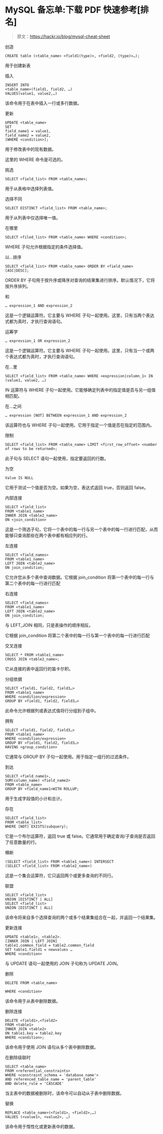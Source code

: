 # MySQL 备忘单:下载 PDF 快速参考[排名]

> 原文：<https://hackr.io/blog/mysql-cheat-sheet>

创造

```
CREATE table (<table_name> <field1(type)>, <field2, (type)>…);
```

用于创建新表

插入

```
INSERT INTO
<table_name>(field1, field2, …)
VALUES(value1, value2,…)
```

该命令用于在表中插入一行或多行数据。

更新

```
UPDATE <table_name>
SET
field_name1 = value1,
field_name2 = value2,
[WHERE <condition>];
```

用于修改表中的现有数据。

这里的 WHERE 命令是可选的。

挑选

```
SELECT <field_list> FROM <table_name>;
```

用于从表格中选择列表值。

选择不同

```
SELECT DISTINCT <field_list> FROM <table_name>;
```

用于从列表中仅选择唯一值。

在哪里

```
SELECT <filed_list> FROM <table_name> WHERE <condition>;
```

WHERE 子句允许根据指定的条件选择值。

以...排序

```
SELECT <field_list> FROM <table_name> ORDER BY <field_name> [ASC|DESC];
```

ORDER BY 子句用于按升序或降序对查询的结果集进行排序。默认情况下，它将按升序排列。

和

```
… expression_1 AND expression_2
```

这是一个逻辑运算符。它主要与 WHERE 子句一起使用。这里，只有当两个表达式都为真时，才执行查询语句。

运筹学

```
… expression_1 OR expression_2
```

这是一个逻辑运算符。它主要与 WHERE 子句一起使用。这里，只有当一个或两个表达式都为真时，才执行查询语句。

在…里

```
SELECT <field_list> FROM <table_name> WHERE <expression|column_1> IN (value1, value2, …)
```

IN 运算符与 WHERE 子句一起使用。它能够确定列表中的指定值是否与另一组值相匹配。

在...之间

```
… expression [NOT] BETWEEN expression_1 AND expression_2
```

该运算符也与 WHERE 子句一起使用。它用于指定一个值是否在指定的范围内。

限制

```
SELECT <field_list> FROM <table_name> LIMIT <first_row_offset> <number of rows to be returned>;
```

此子句与 SELECT 语句一起使用，指定要返回的行数。

为空

```
Value IS NULL
```

它用于测试一个值是否为空。如果为空，表达式返回 true，否则返回 false。

内部连接

```
SELECT <field_list>
FROM <table1_name>
INNER JOIN <table2_name>
ON <join_condition>
```

这是一个筛选子句，它将一个表中的每一行与另一个表中的每一行进行匹配，从而能够只查询那些在两个表中都有相应列的行。

左连接

```
SELECT <field_names>
FROM <table1_name>
LEFT JOIN <table2_name>
ON join_condition;
```

它允许您从多个表中查询数据。它根据 join_condition 将第一个表中的每一行与第二个表中的每一行进行匹配

右连接

```
SELECT <field_names>
FROM <table1_name>
LEFT JOIN <table2_name>
ON join_condition;
```

与 LEFT_JOIN 相同，只是表操作的顺序相反。

它根据 join_condition 将第二个表中的每一行与第一个表中的每一行进行匹配

交叉连接

```
SELECT * FROM <table1_name>
CROSS JOIN <table2_name>;
```

它从连接的表中返回行的笛卡尔积。

分组依据

```
SELECT <field1, field2, field3…>
FROM <table1_name>
WHERE <condition/expression>
GROUP BY <field1, field2, field3…>
```

此命令允许根据列或表达式值将行分组到子组中。

拥有

```
SELECT <field1, field2, field3…>
FROM <table1_name>
WHERE <condition/expression>
GROUP BY <field1, field2, field3…>
HAVING <group_condition>
```

它通常与 GROUP BY 子句一起使用。用于指定一组行的过滤条件。

到达

```
SELECT <field_name1>,
SUM(column_name) <field_name2>
FROM <table_name>
GROUP BY <field_name1>WITH ROLLUP;
```

用于生成字段值的小计和总计。

存在

```
SELECT <field_list>
FROM <table_list>
WHERE [NOT] EXISTS(subquery);
```

它是一个布尔运算符，返回 true 或 false。它通常用于确定查询/子查询是否返回了任意数量的行。

横断

```
(SELECT <field_list> FROM <table1_name>) INTERSECT
(SELECT <field_list> FROM <table2_name>)
```

这是一个集合运算符，它只返回两个或更多查询的不同行。

联盟

```
SELECT <field_list>
UNION [DISTINCT | ALL]
SELECT <field_list>
UNION [DISTINCT | ALL]
```

该命令将来自多个选择查询的两个或多个结果集组合在一起，并返回一个结果集。

更新连接

```
UPDATE <table1>, <table2>.
[INNER JOIN | LEFT JOIN]
table1.common_field = table2.common_field
SET table1.field1 = newvalues …
WHERE <condition>
```

与 UPDATE 语句一起使用的 JOIN 子句称为 UPDATE JOIN。

删除

```
DELETE FROM <table_name>

WHERE <condition>
```

该命令用于从表中删除数据。

删除连接

```
DELETE <field1>,<field2>
FROM <table1>
INNER JOIN <table2>
ON table1.key = table2.key
WHERE <condition>;
```

该命令用于使用 JOIN 语句从多个表中删除数据。

在删除级联时

```
SELECT <table_name>
FROM <referential_constraints>
WHERE <constraint_schema = 'database_name'>
AND referenced_table_name = 'parent_table'
AND delete_rule = 'CASCADE'
```

当主表中的数据被删除时，该命令可以自动从子表中删除数据。

替换

```
REPLACE <table_name>(<field1>, <field2>,…)
VALUES (<value1>, <value2>, …)
```

该命令用于惰性化或更新表中的数据。